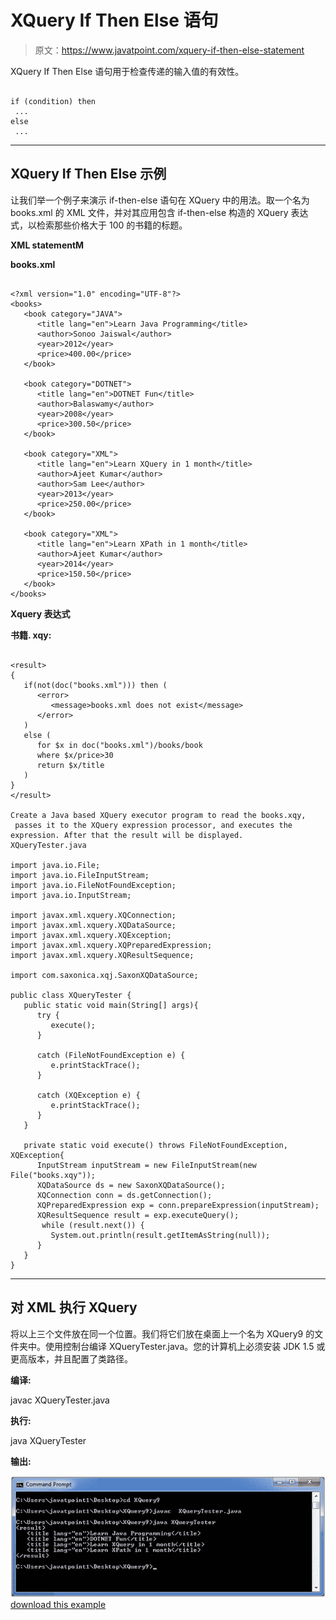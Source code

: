 # XQuery If Then Else 语句

> 原文：<https://www.javatpoint.com/xquery-if-then-else-statement>

XQuery If Then Else 语句用于检查传递的输入值的有效性。

```

if (condition) then
 ... 
else
 ... 

```

* * *

## XQuery If Then Else 示例

让我们举一个例子来演示 if-then-else 语句在 XQuery 中的用法。取一个名为 books.xml 的 XML 文件，并对其应用包含 if-then-else 构造的 XQuery 表达式，以检索那些价格大于 100 的书籍的标题。

**XML statementM**

**books.xml**

```

<?xml version="1.0" encoding="UTF-8"?>
<books>
   <book category="JAVA">
      <title lang="en">Learn Java Programming</title>
      <author>Sonoo Jaiswal</author>
      <year>2012</year>
      <price>400.00</price>
   </book>

   <book category="DOTNET">
      <title lang="en">DOTNET Fun</title>
      <author>Balaswamy</author>
      <year>2008</year>
      <price>300.50</price>
   </book>

   <book category="XML">
      <title lang="en">Learn XQuery in 1 month</title>
      <author>Ajeet Kumar</author>
      <author>Sam Lee</author>
      <year>2013</year>
      <price>250.00</price>
   </book>

   <book category="XML">
      <title lang="en">Learn XPath in 1 month</title>
      <author>Ajeet Kumar</author>
      <year>2014</year>
      <price>150.50</price>
   </book>
</books>

```

**Xquery 表达式**

**书籍. xqy:**

```

<result>
{
   if(not(doc("books.xml"))) then (
      <error>
         <message>books.xml does not exist</message>
      </error>
   )
   else ( 
      for $x in doc("books.xml")/books/book	
      where $x/price>30
      return $x/title
   )
}
</result>

Create a Java based XQuery executor program to read the books.xqy,
 passes it to the XQuery expression processor, and executes the expression. After that the result will be displayed. 
XQueryTester.java

import java.io.File;
import java.io.FileInputStream;
import java.io.FileNotFoundException;
import java.io.InputStream;

import javax.xml.xquery.XQConnection;
import javax.xml.xquery.XQDataSource;
import javax.xml.xquery.XQException;
import javax.xml.xquery.XQPreparedExpression;
import javax.xml.xquery.XQResultSequence;

import com.saxonica.xqj.SaxonXQDataSource;

public class XQueryTester {
   public static void main(String[] args){
      try {
         execute();
      }

      catch (FileNotFoundException e) {
         e.printStackTrace();
      }

      catch (XQException e) {
         e.printStackTrace();
      }
   }

   private static void execute() throws FileNotFoundException, XQException{
      InputStream inputStream = new FileInputStream(new File("books.xqy"));
      XQDataSource ds = new SaxonXQDataSource();
      XQConnection conn = ds.getConnection();
      XQPreparedExpression exp = conn.prepareExpression(inputStream);
      XQResultSequence result = exp.executeQuery();
       while (result.next()) {
         System.out.println(result.getItemAsString(null));
      }
   }	
}

```

* * *

## 对 XML 执行 XQuery

将以上三个文件放在同一个位置。我们将它们放在桌面上一个名为 XQuery9 的文件夹中。使用控制台编译 XQueryTester.java。您的计算机上必须安装 JDK 1.5 或更高版本，并且配置了类路径。

**编译:**

javac XQueryTester.java

**执行:**

java XQueryTester

**输出:**

![XQUERY If then else statement 1](img/ceeab259c01375f385a0d34cfafb1c65.png)[download this example](https://static.javatpoint.com/xquery/src/XQuery9.zip)